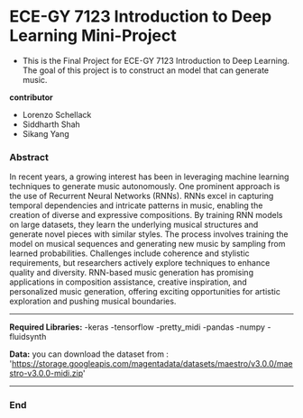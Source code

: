 # ECE-GY 7123 Introduction to Deep Learning Mini-Project

- This is the Final Project for ECE-GY 7123 Introduction to Deep Learning. The goal of this project is to construct an model that can generate music.

**contributor**
- Lorenzo Schellack
- Siddharth Shah
- Sikang Yang

### Abstract

In recent years, a growing interest has been in leveraging machine learning techniques to generate music autonomously. One prominent approach is the use of Recurrent Neural Networks (RNNs). RNNs excel in capturing temporal dependencies and intricate patterns in music, enabling the creation of diverse and expressive compositions. By training RNN models on large datasets, they learn the underlying musical structures and generate novel pieces with similar styles. The process involves training the model on musical sequences and generating new music by sampling from learned probabilities. Challenges include coherence and stylistic requirements, but researchers actively explore techniques to enhance quality and diversity. RNN-based music generation has promising applications in composition assistance, creative inspiration, and personalized music generation, offering exciting opportunities for artistic exploration and pushing musical boundaries.
                    

----------------------------------------------------------------
**Required Libraries:**
  -keras
  -tensorflow
  -pretty_midi
  -pandas
  -numpy
  -fluidsynth

**Data:**
you can download the dataset from : 'https://storage.googleapis.com/magentadata/datasets/maestro/v3.0.0/maestro-v3.0.0-midi.zip'

----
### End




